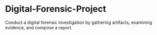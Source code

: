 # Digital-Forensic-Project
Conduct a digital forensic investigation by gathering artifacts, examining evidence, and compose a report.
